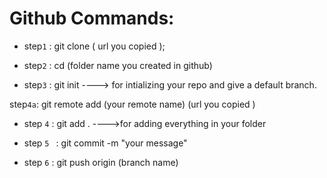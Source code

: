 # Github Commands: 

* step`1` : git clone ( url you copied );



* step`2` : cd (folder name you created in github)



* step`3` : git init ----> for intializing your repo and give a default branch.

step`4a`: git remote add (your remote name) (url you copied )

* step `4` : git add . ---->for adding everything in your folder


* step `5 ` : git commit -m "your message"
* step `6`  : git push origin (branch name)
